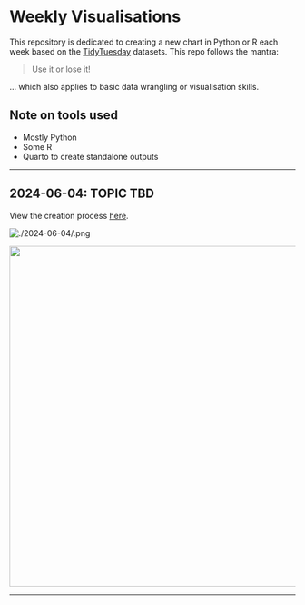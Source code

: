 # Weekly Visualisations

This repository is dedicated to creating a new chart in Python or R each week based on the [TidyTuesday](https://github.com/rfordatascience/tidytuesday) datasets. This repo follows the mantra: 

> Use it or lose it!

... which also applies to basic data wrangling or visualisation skills.

## Note on tools used

- Mostly Python
- Some R
- Quarto to create standalone outputs

***

## 2024-06-04: TOPIC TBD

View the creation process [here](https://html-preview.github.io/?url=https://github.com/MathiasSteilen/TidyTuesday/blob/main/2024-06-04/tt.html).

![./2024-06-04/.png](./2024-06-04/2024-06-04.png)

<p align="center">
  <img src="" width="600" />
</p>

***